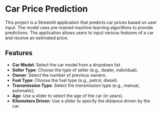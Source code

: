 # Car Price Prediction

This project is a Streamlit application that predicts car prices based on user input. The model uses pre-trained machine learning algorithms to provide predictions. The application allows users to input various features of a car and receive an estimated price.

## Features

- **Car Model**: Select the car model from a dropdown list.
- **Seller Type**: Choose the type of seller (e.g., dealer, individual).
- **Owner**: Select the number of previous owners.
- **Fuel Type**: Choose the fuel type (e.g., petrol, diesel).
- **Transmission Type**: Select the transmission type (e.g., manual, automatic).
- **Age**: Use a slider to select the age of the car (in years).
- **Kilometers Driven**: Use a slider to specify the distance driven by the car.
